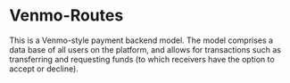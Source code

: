 # Venmo-Routes

This is a Venmo-style payment backend model. The model comprises a data base of all users on the platform, and allows for transactions such as transferring and requesting funds (to which receivers have the option to accept or decline).

## 


